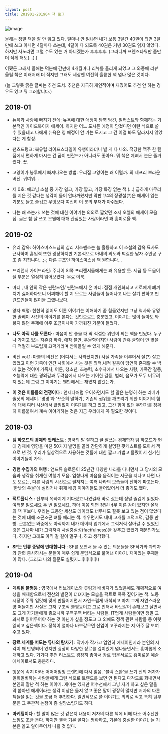 ```yaml
---
layout: post
title: 201901-201904 책 로그
---
```


![image](https://cojette.files.wordpress.com/2019/05/430fd-ei-kahvia-web.jpg)

올해는 정말 책을 잘 안 읽고 있다. 얼마나 안 읽냐면 내가 보통 3달간 40권이 되면 3달만에 쓰고 아니면 4달마다 쓰는데, 4달이 다 되도록 40권은 커녕 30권도 읽지 않았다. 하지만 사노라면 그럴 수도 있는 거 아니겠는가 후후후후. (그러니까 프렌즈타워만 좀만 더 적게 해도(…).)

어쨌든 그래서 올해는 덕분에 간만에 4개월마다 리뷰를 올리게 되었고 그 와중에 리뷰 올릴 책은 이래저래 더 적지만 그래도 세상엔 여전히 훌륭한 책 넘나 많은 것이다.

(늘 그렇듯 굵은 글씨는 추천 도서. 추천은 지극히 개인적이며 재밌어도 추천 안 하는 경우도 있고 뭐 그러합니다.)

## 2019-01

* 뉴욕과 사랑에 빠지기 전에: 뉴욕에 대한 애정이 담뿍 담긴, 일러스트와 함께하는 기본적인 가이드북이자 에세이. 하지만 어느 도시든 애정이 담겼다면 이런 식으로 쓸 수 있을테고 나에게 뉴욕은 영 애정이 안 가는 도시고 그 건 이걸 봐도 달라지지 않았다는 게 함정.

* 팬츠드렁크: 북유럽 라이프스타일이 유행이라더니 별 게 다 나와. 적당한 맥주 한 캔 집에서 편하게 마시는 건 굳이 핀란드가 아니라도 좋아요. 뭐 책은 예뻐서 눈은 즐거웠다. 끗.

* 고양이가 봉투에서 빠져나오는 방법: 우리집 고양이는 왜 이럴까. 의 제프리 브라운 버전. 귀여워…

* 제 0호: 에코님 소설 중 가장 쉽고, 가장 짧고, 가장 특징 없는 책.(…) 급하게 마무리를 지은 것 같다는 생각이 들어 안타까웠지만 막판 1/4의 장광설(?)은 에세이 읽는 기분도 들고 즐겁고 무엇보다 여전히 이 분의 부재가 아쉬웠다.

* 나는 왜 쓰는가: 쓰는 것에 대한 이야기는 의외로 짧았던 조지 오웰의 에세이 모음집. 글은 참 잘 쓰고 오웰에 대해 관심있는 사람이라면 꽤 흥미로울 책.

## 2019-02

* 유리 감옥: 하이스미스느님의 심리 서스펜스는 늘 훌륭하고 이 소설의 감옥 묘사도 근사하며 흡입력 또한 굉장하지만 기본적으로 아내의 외도와 찌질한 남자 주인공 구조 좀 지칩니다…;-; 다른 구조인 하이스미스님 책 원합니다…

* 프리랜서 가이드라인: 주니어 SI쪽 프리랜서들에게는 꽤 유용할 듯. 세금 등 도움이 될 부분은 열심히 읽어보았다. 무료 이북.

* 마티 , 내 안의 작은 핀란드인/ 핀란드에서 온 마티: 점점 개인화되고 서로에게 폐끼치기 싫어하다보니 어찌해야 할 지 모르는 사람들이 늘어나고 나는 살기 편하고 핀란드인들이 많이들 그랬나보다.

* 양자 혁명: 천천히 읽어도 이론 이야기는 이해하기 좀 힘들었지만 그냥 역사와 유명한 솔베이 사진의 이야기를 본다는 것만으로도 충분했고, 이야기는 많이 들아도 와닿지 않던 주제에 아주 조금이나마 가까워진 기분이 들었다.

* **나도 아직 나를 모른다** : 마음이 안 좋을 때 딱 적절한 위안이 되는 책을 만났다. 누구나 가지고 있는 자존감 하락, 애착 불안, 우울함이지만 사람이 간혹 균형이 안 맞을 때 적절히 부드럽게 끄덕거리며 받아들일 수 있게 해준다.

* 비전 vol.1: 마블의 비전은 (어디서는 사라졌지만) 사실 가족을 이루어서 잘(?) 살고 있었고 이런 가족이 인간 사회에서 사는 것은 외적,내적 갈등이 당연히 존재할 수 밖에 없는 것이며 가족사, 어른, 청소년, 초능력, 소수자에서 나오는 사랑, 가족간 갈등, 초능력에 대한 경외감과 두려움에서 나오는 기이한 갈등, 범죄, 음모가 모두 버무려져 있는데 그럼 그 이야기는 웬만해서는 재밌지 않겠는가.

* **이 것은 이름들의 전쟁이다** : 언제나처럼 우이하면서도 할 말은 분명히 하는 리베카 솔닛의 에세이. ‘명명’과 ‘꾸준히 말하기’, 기존의 권위를 깨뜨리기 위한 이야기의 힘에 대해 여러 시선에서 끊임없이 이여기를 하고 있고, 그간 힘이 없던 무언가를 정확히 이름붙여서 계속 이야기하는 것은 지금 우리에게 꼭 필요한 것이다.

## 2019-03

* **팀 하포드의 경제학 팟캐스트** : 영국의 말 잘하고 글 잘쓰는 경제학자 팀 하포드가 현대 경제에 영향을 미친 50가지 발명을 골라 간단하게 설명한 팟캐스트를 모아서 책으로 낸 것. 우리가 일상적으로 사용하는 것들에 대한 짧고 가볍고 몰랐어서 신기한 이야기들이 가득.

* **경험 수집가의 여행** : 앤드류 솔로몬이 25년간 다양한 나라를 다니면서 그 당시의 모습과 생각을 취재한 여행기 모음. 엄청나게 마음을 움직이는 서문을 지나고 나면 나도 모르는, 다른 사람의 시선으로 펼쳐지는 여러 나라의 모습들이 진하게 파고든다. '한낮의 우울'에 실리거나 취재 배경 이야기들도 들어있어서 더 좋기도 했다.

* **팩트풀니스** : 전부터 목빠지게 기다렸고 나왔길래 바로 샀는데 정말 즐겁게 읽었다. 여러분 읽으세요 두 번 읽으세요. 하아 이쯤 되면 정말 너무 이른 감이 있지만 올해의 책 후보다. 우리는 그동안 세상도 데이터도 너무나도 잘못 보고 있는 점이 많았다는 것에 대해 조곤조곤 뼈를 때리는 책. 쉬우면서도 내내 고개를 끄덕끄덕, 감동 만빵. 근본없는 와중에도 아직까지 내가 데이터 업계에서 그럭저럭 살아갈 수 있었던 것은 그나마 내가 그럭저럭 사실충실성(factfulness)을 갖추고 있었기 때문인가보다, 하지만 그래도 아직 갈 길이 멀구나, 하고 생각했다.

* **SF는 인류 종말에 반대합니다** : SF를 보면서 들 수 있는 의문들을 SF작가와 과학자와 관련 종사하시는 분들이 매우 쉽게 문답식으로 풀어낸 이야기. 재미있는 주제들이 많다. (그리고 나의 질문도 실렸지…후후후후)

## 2019-04

* **계획된 불평등** : 영국에서 러브레이스와 튜링과 배비지가 있었음에도 계획적으로 여성을 배제함으로써 전산의 발전이 더뎌지는 모습을 팩트로 콕콕 짚어가는 책. 노동 시장이 주류 입맛에 맞게 만들어지면서 자연스럽게 배척되고 마치 그게 자연스러운 양 떠들지만 사실은 그저 구조적 불평등이고 그로 인해서 바보같이 손해보고 살면서도 그게 자기들에게 좋으니까 꾸역꾸역 버티는 사람들. IT업계 사람들이면 정말 교과서로 읽어두어야 하는 것 아닌가 싶을 정도고 그 외에도 정책 관련 사람들 등 여럿 읽히고 싶은책이다. 정책이 얼마나 바보같으면 산업이 고꾸라지는 지 아주 잘 보여주고 있다.

* **장르 세계를 떠도는 듀나의 탐사기** : 작가가 작가고 엄연히 에세이인지라 본인의 시각이 꽤 반영되어 있지만 굉장히 다양한 장르를 깊이있게 넘나들면서도 흥미롭게 소개하고 있다. 거기다 추천 리스트도 굉장히 좋아서 장르 입문서로도 흥미로운 예술 에세이로서도 충분하다.

* 행운에 속지 마라: 어어어엄청 오랜만에 다시 읽음. '블랙 스완'을 쓰기 전의 저자가 일희일비하는 사람들에게 그런 식으로 트렌드를 보면 안 된다고 다각도로 화내면서 본인의 잘난 척 하는 이야기. 재미는 있지만 어수선해서 그냥 자기 하고 싶은 말을 막 쏟아낸 에세이라는 생각 이상은 들지 않고 좋은 말이 굉장히 많지만 저자의 다른 책들을 읽는 것을 조금 더 추천한다. 일반적으로 쓸 이야기도 의외로 적고 특히 뒷부분은 그 주관적 논점이 좀 실망스럽기도 하다.

* **마케팅이다** : 할 말이 많은 것 같은지 내용이 저자의 다른 책에 비해 다소 어수선한 느낌도 조금 든다. 하지만 결국 기본 골자는 명확하고, 기본에 충실한 이야기. 늘 기본은 옳고 알아두어서 나쁠 것 없다.
